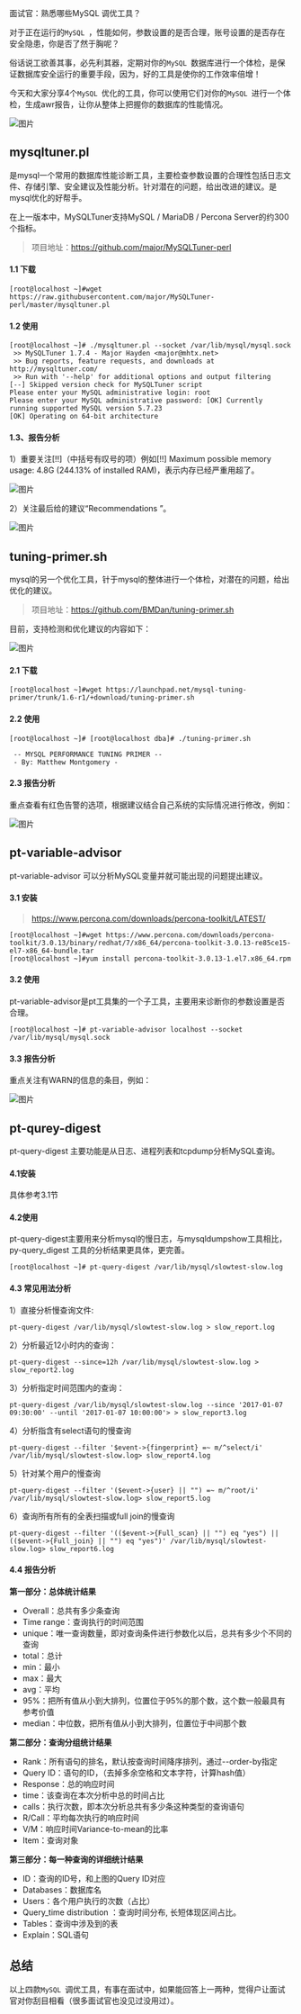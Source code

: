 面试官：熟悉哪些MySQL 调优工具？

对于正在运行的`MySQL `，性能如何，参数设置的是否合理，账号设置的是否存在安全隐患，你是否了然于胸呢？

俗话说工欲善其事，必先利其器，定期对你的`MySQL `数据库进行一个体检，是保证数据库安全运行的重要手段，因为，好的工具是使你的工作效率倍增！

今天和大家分享4个`MySQL `优化的工具，你可以使用它们对你的`MySQL `进行一个体检，生成awr报告，让你从整体上把握你的数据库的性能情况。

![图片](https://mmbiz.qpic.cn/mmbiz_png/eQPyBffYbufSDbY2ShvbiahwmOibhicu41WUkhRoDVXl7TOmnMe34JGicbCZzFEGloPbw9Vawh6C1npqargicmzULdQ/640?wx_fmt=png&tp=webp&wxfrom=5&wx_lazy=1&wx_co=1)

## mysqltuner.pl

是mysql一个常用的数据库性能诊断工具，主要检查参数设置的合理性包括日志文件、存储引擎、安全建议及性能分析。针对潜在的问题，给出改进的建议。是mysql优化的好帮手。

在上一版本中，MySQLTuner支持MySQL / MariaDB / Percona Server的约300个指标。

> 项目地址：https://github.com/major/MySQLTuner-perl

#### 1.1 下载

```
[root@localhost ~]#wget https://raw.githubusercontent.com/major/MySQLTuner-perl/master/mysqltuner.pl
```

#### 1.2 使用

```
[root@localhost ~]# ./mysqltuner.pl --socket /var/lib/mysql/mysql.sock
 >> MySQLTuner 1.7.4 - Major Hayden <major@mhtx.net>
 >> Bug reports, feature requests, and downloads at http://mysqltuner.com/
 >> Run with '--help' for additional options and output filtering
[--] Skipped version check for MySQLTuner script
Please enter your MySQL administrative login: root
Please enter your MySQL administrative password: [OK] Currently running supported MySQL version 5.7.23
[OK] Operating on 64-bit architecture 
```

#### 1.3、报告分析

1）重要关注[!!]（中括号有叹号的项）例如[!!] Maximum possible memory usage: 4.8G (244.13% of installed RAM)，表示内存已经严重用超了。

![图片](https://mmbiz.qpic.cn/mmbiz_png/eQPyBffYbufSDbY2ShvbiahwmOibhicu41W6pVFN2t4MkUnF6x1jdcKDzwf3dJwa70yL7ZTYTmKH9FIf8eAOTzNpA/640?wx_fmt=png&tp=webp&wxfrom=5&wx_lazy=1&wx_co=1)

2）关注最后给的建议“Recommendations ”。

![图片](https://mmbiz.qpic.cn/mmbiz_png/eQPyBffYbufSDbY2ShvbiahwmOibhicu41WHGnoqKn1NX1RESBMAsoKJdZ0mEsCGqSx1GAtyGRicTL6dBNbTZtmj5g/640?wx_fmt=png&tp=webp&wxfrom=5&wx_lazy=1&wx_co=1)

## tuning-primer.sh

mysql的另一个优化工具，针于mysql的整体进行一个体检，对潜在的问题，给出优化的建议。

> 项目地址：https://github.com/BMDan/tuning-primer.sh

目前，支持检测和优化建议的内容如下：

![图片](https://mmbiz.qpic.cn/mmbiz_png/eQPyBffYbufSDbY2ShvbiahwmOibhicu41WLMpl9qcMhLINu8wbtUmM4E1SQS0ZT5oSqvbuFB4mLWRTlHvIth6nfA/640?wx_fmt=png&tp=webp&wxfrom=5&wx_lazy=1&wx_co=1)

#### 2.1 下载

```
[root@localhost ~]#wget https://launchpad.net/mysql-tuning-primer/trunk/1.6-r1/+download/tuning-primer.sh
```

#### 2.2 使用

```
[root@localhost ~]# [root@localhost dba]# ./tuning-primer.sh 
 
 -- MYSQL PERFORMANCE TUNING PRIMER --
 - By: Matthew Montgomery -
```

#### 2.3 报告分析

重点查看有红色告警的选项，根据建议结合自己系统的实际情况进行修改，例如：

![图片](https://mmbiz.qpic.cn/mmbiz_png/eQPyBffYbufSDbY2ShvbiahwmOibhicu41WJicIu2QBMDx1HdgQtsnyuiazQiawobo9JAUUgNXibD8KA5d7dNqWte4Nvg/640?wx_fmt=png&tp=webp&wxfrom=5&wx_lazy=1&wx_co=1)

## pt-variable-advisor

pt-variable-advisor 可以分析MySQL变量并就可能出现的问题提出建议。

#### 3.1 安装

> https://www.percona.com/downloads/percona-toolkit/LATEST/

```
[root@localhost ~]#wget https://www.percona.com/downloads/percona-toolkit/3.0.13/binary/redhat/7/x86_64/percona-toolkit-3.0.13-re85ce15-el7-x86_64-bundle.tar
[root@localhost ~]#yum install percona-toolkit-3.0.13-1.el7.x86_64.rpm 
```

#### 3.2 使用

pt-variable-advisor是pt工具集的一个子工具，主要用来诊断你的参数设置是否合理。

```
[root@localhost ~]# pt-variable-advisor localhost --socket /var/lib/mysql/mysql.sock
```

#### 3.3 报告分析

重点关注有WARN的信息的条目，例如：

![图片](https://mmbiz.qpic.cn/mmbiz_png/eQPyBffYbufSDbY2ShvbiahwmOibhicu41WZLib3M64FM13TW1JliaYgMEicdy3iawJcxfM2mMb62sNSic0iconalMC04vw/640?wx_fmt=png&tp=webp&wxfrom=5&wx_lazy=1&wx_co=1)

## pt-qurey-digest

pt-query-digest 主要功能是从日志、进程列表和tcpdump分析MySQL查询。

#### 4.1安装

具体参考3.1节

#### 4.2使用

pt-query-digest主要用来分析mysql的慢日志，与mysqldumpshow工具相比，py-query_digest 工具的分析结果更具体，更完善。

```
[root@localhost ~]# pt-query-digest /var/lib/mysql/slowtest-slow.log 
```

#### 4.3 常见用法分析

1）直接分析慢查询文件:

```
pt-query-digest /var/lib/mysql/slowtest-slow.log > slow_report.log
```

2）分析最近12小时内的查询：

```
pt-query-digest --since=12h /var/lib/mysql/slowtest-slow.log > slow_report2.log
```

3）分析指定时间范围内的查询：

```
pt-query-digest /var/lib/mysql/slowtest-slow.log --since '2017-01-07 09:30:00' --until '2017-01-07 10:00:00'> > slow_report3.log
```

4）分析指含有select语句的慢查询

```
pt-query-digest --filter '$event->{fingerprint} =~ m/^select/i' /var/lib/mysql/slowtest-slow.log> slow_report4.log
```

5）针对某个用户的慢查询

```
pt-query-digest --filter '($event->{user} || "") =~ m/^root/i' /var/lib/mysql/slowtest-slow.log> slow_report5.log
```

6）查询所有所有的全表扫描或full join的慢查询

```
pt-query-digest --filter '(($event->{Full_scan} || "") eq "yes") ||(($event->{Full_join} || "") eq "yes")' /var/lib/mysql/slowtest-slow.log> slow_report6.log
```

#### 4.4 报告分析

**第一部分：总体统计结果**

- Overall：总共有多少条查询
- Time range：查询执行的时间范围
- unique：唯一查询数量，即对查询条件进行参数化以后，总共有多少个不同的查询
- total：总计
- min：最小
- max：最大
- avg：平均
- 95%：把所有值从小到大排列，位置位于95%的那个数，这个数一般最具有参考价值
- median：中位数，把所有值从小到大排列，位置位于中间那个数

**第二部分：查询分组统计结果**

- Rank：所有语句的排名，默认按查询时间降序排列，通过--order-by指定
- Query ID：语句的ID，（去掉多余空格和文本字符，计算hash值）
- Response：总的响应时间
- time：该查询在本次分析中总的时间占比
- calls：执行次数，即本次分析总共有多少条这种类型的查询语句
- R/Call：平均每次执行的响应时间
- V/M：响应时间Variance-to-mean的比率
- Item：查询对象

**第三部分：每一种查询的详细统计结果**

- ID：查询的ID号，和上图的Query ID对应
- Databases：数据库名
- Users：各个用户执行的次数（占比）
- Query_time distribution ：查询时间分布, 长短体现区间占比。
- Tables：查询中涉及到的表
- Explain：SQL语句



## 总结

以上四款`MySQL `调优工具，有事在面试中，如果能回答上一两种，觉得户让面试官对你刮目相看（很多面试官也没见过没用过）。

